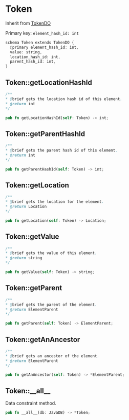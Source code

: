 # Token

Inherit from [TokenDO](./TokenDO.md)

Primary key: `element_hash_id: int`

```rust
schema Token extends TokenDO {
  @primary element_hash_id: int,
  value: string,
  location_hash_id: int,
  parent_hash_id: int,
}
```
## Token::getLocationHashId

```java
/**
* @brief gets the location hash id of this element.
* @return int
*/
```
```rust
pub fn getLocationHashId(self: Token) -> int;
```
## Token::getParentHashId

```java
/**
* @brief gets the parent hash id of this element.
* @return int
*/
```
```rust
pub fn getParentHashId(self: Token) -> int;
```
## Token::getLocation

```java
/**
* @brief gets the location for the element.
* @return Location
*/
```
```rust
pub fn getLocation(self: Token) -> Location;
```
## Token::getValue

```java
/**
* @brief gets the value of this element.
* @return string
*/
```
```rust
pub fn getValue(self: Token) -> string;
```
## Token::getParent

```java
/**
* @brief gets the parent of the element.
* @return ElementParent 
*/
```
```rust
pub fn getParent(self: Token) -> ElementParent;
```
## Token::getAnAncestor

```java
/**
* @brief gets an ancestor of the element.
* @return ElementParent 
*/
```
```rust
pub fn getAnAncestor(self: Token) -> *ElementParent;
```
## Token::\_\_all\_\_

Data constraint method.

```rust
pub fn __all__(db: JavaDB) -> *Token;
```
